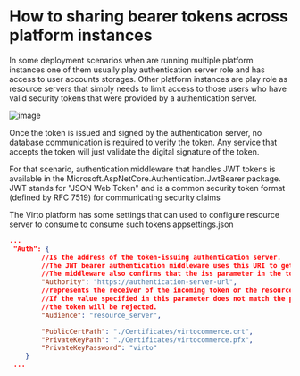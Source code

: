 # How to sharing bearer tokens across platform instances 
In some deployment scenarios when are running multiple platform instances one of them usually play authentication server role and has access to user accounts storages.
Other platform instances are play role as resource servers that simply needs to limit access to those users who have valid security tokens that were provided by a authentication server.

![image](https://user-images.githubusercontent.com/7566324/71414550-26545b80-2660-11ea-93ed-eda241f5c76b.png)

Once the token is issued and signed by the authentication server, no database communication is required to verify the token.
Any service that accepts the token will just validate the digital signature of the token.

For that scenario, authentication middleware that handles JWT tokens is available in the Microsoft.AspNetCore.Authentication.JwtBearer package.
JWT stands for "JSON Web Token" and is a common security token format (defined by RFC 7519) for communicating security claims

The Virto platform has some  settings that can used to configure resource server to consume to consume such tokens
appsettings.json
```JSON
...
 "Auth": {
        //Is the address of the token-issuing authentication server.
        //The JWT bearer authentication middleware uses this URI to get the public key that can be used to validate the token's signature.
        //The middleware also confirms that the iss parameter in the token matches this URI.
        "Authority": "https://authentication-server-url",
        //represents the receiver of the incoming token or the resource that the token grants access to.
        //If the value specified in this parameter does not match the parameter in the token,
        //the token will be rejected.
        "Audience": "resource_server",

        "PublicCertPath": "./Certificates/virtocommerce.crt",
        "PrivateKeyPath": "./Certificates/virtocommerce.pfx",
        "PrivateKeyPassword": "virto"
    }
 ...
```

